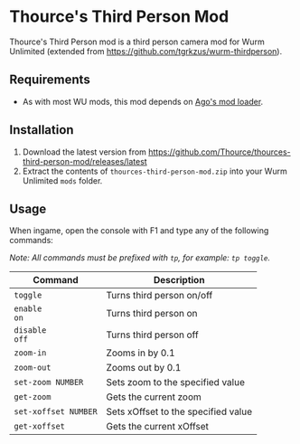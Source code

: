 # Thource's Third Person Mod
Thource's Third Person mod is a third person camera mod for Wurm Unlimited (extended from https://github.com/tgrkzus/wurm-thirdperson).

## Requirements
- As with most WU mods, this mod depends on [Ago's mod loader](https://forum.wurmonline.com/index.php?/topic/134945-released-client-mod-loader).

## Installation
1. Download the latest version from https://github.com/Thource/thources-third-person-mod/releases/latest
2. Extract the contents of `thources-third-person-mod.zip` into your Wurm Unlimited `mods` folder.

## Usage
When ingame, open the console with F1 and type any of the following commands:

*Note: All commands must be prefixed with `tp`, for example: `tp toggle`.*

| Command               | Description                        |
| -------------------- | ----------------------------------- |
| `toggle`             | Turns third person on/off           |
| `enable`<br>`on`     | Turns third person on               |
| `disable`<br>`off`   | Turns third person off              |
| `zoom-in`            | Zooms in by 0.1                     |
| `zoom-out`           | Zooms out by 0.1                    |
| `set-zoom NUMBER`    | Sets zoom to the specified value    |
| `get-zoom`           | Gets the current zoom               |
| `set-xoffset NUMBER` | Sets xOffset to the specified value |
| `get-xoffset`        | Gets the current xOffset            |
